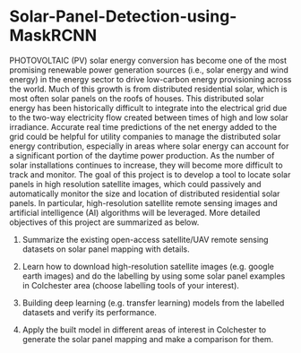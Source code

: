 # Solar-Panel-Detection-using-MaskRCNN

PHOTOVOLTAIC (PV) solar energy conversion has become one of the most promising renewable power generation sources (i.e., solar energy and wind energy) in the energy sector to drive low-carbon energy provisioning across the world. Much of this growth is from distributed residential solar, which is most often solar panels on the roofs of houses. This distributed solar energy has been historically difficult to integrate into the electrical grid due to the two-way electricity flow created between times of high and low solar irradiance. Accurate real time predictions of the net energy added to the grid could be helpful for utility companies to manage the distributed solar energy contribution, especially in areas where solar energy can account for a significant portion of the daytime power production. As the number of solar installations continues to increase, they will become more difficult to track and monitor. The goal of this project is to develop a tool to locate solar panels in high resolution satellite images, which could passively and automatically monitor the size and location of distributed residential solar panels. In particular, high-resolution satellite remote sensing images and artificial intelligence (AI) algorithms will be leveraged. More detailed objectives of this project are summarized as below. 

1.	Summarize the existing open-access satellite/UAV remote sensing datasets on solar panel mapping with details. 

2.	Learn how to download high-resolution satellite images (e.g. google earth images) and do the labelling by using some solar panel examples in Colchester area (choose labelling tools of your interest). 

3.	Building deep learning (e.g. transfer learning) models from the labelled datasets and verify its performance. 

4.	Apply the built model in different areas of interest in Colchester to generate the solar panel mapping and make a comparison for them. 

